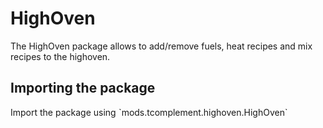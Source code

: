 # HighOven

The HighOven package allows to add/remove fuels, heat recipes and mix recipes to the highoven.

## Importing the package

Import the package using ˋmods.tcomplement.highoven.HighOven`
